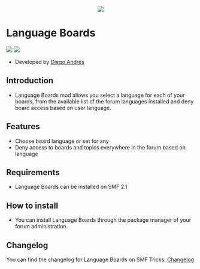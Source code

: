  <p align="center">
    <img src="https://smftricks.com/logos/logo.png">
 </p>

# Language Boards
<img src="https://img.shields.io/badge/License-MPL 2.0-a05a3f?style=flat-square"> <img src="https://img.shields.io/badge/SMF-2.1-3f73a0?style=flat-square">

* Developed by [Diego Andrés](https://github.com/DiegoAndresCortes)

## Introduction
* Language Boards mod allows you select a language for each of your boards, from the available list of the forum languages installed and deny board access based on user language.

## Features
- Choose board language or set for any
- Deny access to boards and topics everywhere in the forum based on language

## Requirements
* Language Boards can be installed on SMF 2.1

## How to install
* You can install Language Boards through the package manager of your forum administration.

## Changelog
You can find the changelog for Language Boards on SMF Tricks: [Changelog](https://smftricks.com/index.php?topic=2203.0)